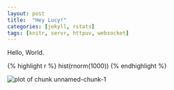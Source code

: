 ```yaml
---
layout: post
title:  "Hey Lucy!"
categories: [jekyll, rstats]
tags: [knitr, servr, httpuv, websocket]
---
```


Hello, World. 


{% highlight r %}
hist(rnorm(1000))
{% endhighlight %}

<img src="/nashvilleBioStatsassets/source/2015-12-19-hello-lucy/unnamed-chunk-1-1.png" title="plot of chunk unnamed-chunk-1" alt="plot of chunk unnamed-chunk-1" style="display: block; margin: auto;" />
